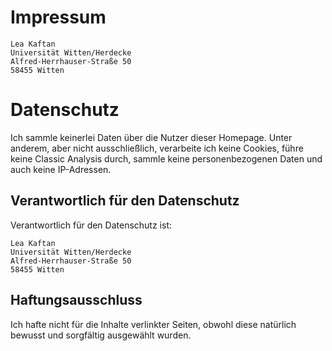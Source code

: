 # Impressum

    Lea Kaftan
    Universität Witten/Herdecke
    Alfred-Herrhauser-Straße 50
    58455 Witten

# Datenschutz

Ich sammle keinerlei Daten über die Nutzer dieser Homepage. Unter anderem, aber nicht ausschließlich, verarbeite ich keine Cookies, führe keine Classic Analysis durch, sammle keine personenbezogenen Daten und auch keine IP-Adressen.

## Verantwortlich für den Datenschutz

Verantwortlich für den Datenschutz ist: 

    Lea Kaftan
    Universität Witten/Herdecke
    Alfred-Herrhauser-Straße 50
    58455 Witten

## Haftungsausschluss

Ich hafte nicht für die Inhalte verlinkter Seiten, obwohl diese natürlich bewusst und sorgfältig ausgewählt wurden. 